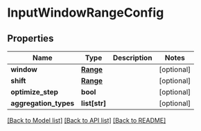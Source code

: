 # InputWindowRangeConfig

## Properties
Name | Type | Description | Notes
------------ | ------------- | ------------- | -------------
**window** | [**Range**](Range.md) |  | [optional] 
**shift** | [**Range**](Range.md) |  | [optional] 
**optimize_step** | **bool** |  | [optional] 
**aggregation_types** | **list[str]** |  | [optional] 

[[Back to Model list]](../README.md#documentation-for-models) [[Back to API list]](../README.md#documentation-for-api-endpoints) [[Back to README]](../README.md)



